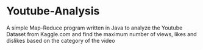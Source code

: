 # Youtube-Analysis
A simple Map-Reduce program written in Java to analyze the Youtube Dataset from Kaggle.com and find the maximum number of views, likes and dislikes based on the category of the video
